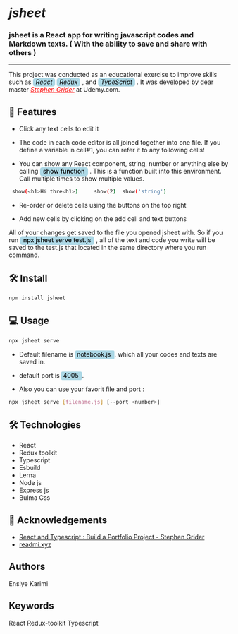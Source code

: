 # <i>jsheet</i>

### jsheet is a React app for writing javascript codes and Markdown texts. ( With the ability to save and share with others )

---

This project was conducted as an educational exercise to improve skills such as
<I style="background-color: lightblue;color:black;padding:0px 6px 2px ; border-radius:5px;">React</i>
<I style="background-color: lightblue;color:black;padding:0px 6px 2px ; border-radius:5px;">Redux</i> , and
<I style="background-color: lightblue;color:black;padding:0px 6px 2px ; border-radius:5px;">TypeScript</i> . It was developed by dear master <i> <a  href="https://www.udemy.com/course/react-and-typescript-build-a-portfolio-project/" style="color:red;" >Stephen Grider</a></i> at Udemy.com.

## 🧲 Features

- Click any text cells to edit it

- The code in each code editor is all joined together into one file. If you define a variable in cell#1, you can refer it to any following cells!

- You can show any React component, string, number or anything else by calling <mark style="background-color: lightblue;color:black;padding:0px 7px 3px;border-radius:5px;font-weight:500"> show function</mark> . This is a function built into this environment.
  Call multiple times to show multiple values.

```bash
 show(<h1>Hi thre<h1>)     show(2)  show('string')
```

- Re-order or delete cells using the buttons on the top right

- Add new cells by clicking on the add cell and text buttons

All of your changes get saved to the file you opened jsheet with.
So if you run <mark style="background-color: lightblue;color:black; padding:0px 7px 3px ; border-radius:5px; font-weight:500"> npx jsheet serve test.js</mark>
, all of the text and code you write will be saved to the test.js
that located in the same directory where you run command.

## 🛠️ Install

```bash
npm install jsheet
```

## 💻 Usage

```bash
npx jsheet serve
```

- Default filename is <mark style="background-color: lightblue;color:black;padding:0px 4px 3px ;border-radius:3px;"> notebook.js </mark>. which all your codes and texts are saved in.

- default port is <mark style="background-color: lightblue;color:black;padding:0px 4px 2px;border-radius:3px;"> 4005 </mark>.

* Also you can use your favorit file and port :

```bash
npx jsheet serve [filename.js] [--port <number>]
```

## 🛠️ Technologies

- React
- Redux toolkit
- Typescript
- Esbuild
- Lerna
- Node js
- Express js
- Bulma Css

## 🙇 Acknowledgements

- <a href="https://www.udemy.com/course/react-and-typescript-build-a-portfolio-project/">React and Typescript : Build a Portfolio Project - Stephen Grider</a>
- <a href="https://readmi.xyz/">readmi.xyz</a>

## Authors

Ensiye Karimi

## Keywords

React Redux-toolkit Typescript
